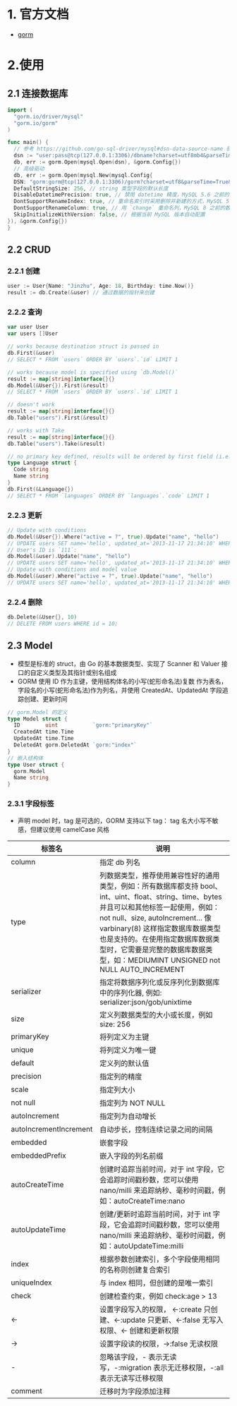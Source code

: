 # 1. 官方文档
* [gorm](https://gorm.io/zh_CN/docs/index.html)
# 2.使用
## 2.1 连接数据库
```go
import (
  "gorm.io/driver/mysql"
  "gorm.io/gorm"
)

func main() {
  // 参考 https://github.com/go-sql-driver/mysql#dsn-data-source-name 获取详情
  dsn := "user:pass@tcp(127.0.0.1:3306)/dbname?charset=utf8mb4&parseTime=True&loc=Local"
  db, err := gorm.Open(mysql.Open(dsn), &gorm.Config{})
  // 高级驱动
  db, err := gorm.Open(mysql.New(mysql.Config{
  DSN: "gorm:gorm@tcp(127.0.0.1:3306)/gorm?charset=utf8&parseTime=True&loc=Local", // DSN data source name
  DefaultStringSize: 256, // string 类型字段的默认长度
  DisableDatetimePrecision: true, // 禁用 datetime 精度，MySQL 5.6 之前的数据库不支持
  DontSupportRenameIndex: true, // 重命名索引时采用删除并新建的方式，MySQL 5.7 之前的数据库和 MariaDB 不支持重命名索引
  DontSupportRenameColumn: true, // 用 `change` 重命名列，MySQL 8 之前的数据库和 MariaDB 不支持重命名列
  SkipInitializeWithVersion: false, // 根据当前 MySQL 版本自动配置
}), &gorm.Config{})
}
```
## 2.2 CRUD
### 2.2.1 创建
```go
user := User{Name: "Jinzhu", Age: 18, Birthday: time.Now()}
result := db.Create(&user) // 通过数据的指针来创建
```
### 2.2.2 查询
```go
var user User
var users []User

// works because destination struct is passed in
db.First(&user)
// SELECT * FROM `users` ORDER BY `users`.`id` LIMIT 1

// works because model is specified using `db.Model()`
result := map[string]interface{}{}
db.Model(&User{}).First(&result)
// SELECT * FROM `users` ORDER BY `users`.`id` LIMIT 1

// doesn't work
result := map[string]interface{}{}
db.Table("users").First(&result)

// works with Take
result := map[string]interface{}{}
db.Table("users").Take(&result)

// no primary key defined, results will be ordered by first field (i.e., `Code`)
type Language struct {
  Code string
  Name string
}
db.First(&Language{})
// SELECT * FROM `languages` ORDER BY `languages`.`code` LIMIT 1
```
### 2.2.3 更新
```go
// Update with conditions
db.Model(&User{}).Where("active = ?", true).Update("name", "hello")
// UPDATE users SET name='hello', updated_at='2013-11-17 21:34:10' WHERE active=true;
// User's ID is `111`:
db.Model(&user).Update("name", "hello")
// UPDATE users SET name='hello', updated_at='2013-11-17 21:34:10' WHERE id=111;
// Update with conditions and model value
db.Model(&user).Where("active = ?", true).Update("name", "hello")
// UPDATE users SET name='hello', updated_at='2013-11-17 21:34:10' WHERE id=111 AND active=true;
```
### 2.2.4 删除
```go
db.Delete(&User{}, 10)
// DELETE FROM users WHERE id = 10;
```
## 2.3 Model
* 模型是标准的 struct，由 Go 的基本数据类型、实现了 Scanner 和 Valuer 接口的自定义类型及其指针或别名组成
* GORM 使用 ID 作为主键，使用结构体名的小写(蛇形命名法)复数 作为表名，字段名的小写(蛇形命名法)作为列名，并使用 CreatedAt、UpdatedAt 字段追踪创建、更新时间
```go
// gorm.Model 的定义
type Model struct {
  ID        uint           `gorm:"primaryKey"`
  CreatedAt time.Time
  UpdatedAt time.Time
  DeletedAt gorm.DeletedAt `gorm:"index"`
}
// 嵌入结构体
type User struct {
  gorm.Model
  Name string
}
```
### 2.3.1 字段标签
* 声明 model 时，tag 是可选的，GORM 支持以下 tag： tag 名大小写不敏感，但建议使用 camelCase 风格

|标签名|	说明|
|----|----|
|column	|指定 db 列名|
|type	|列数据类型，推荐使用兼容性好的通用类型，例如：所有数据库都支持 bool、int、uint、float、string、time、bytes 并且可以和其他标签一起使用，例如：not null、size, autoIncrement… 像 varbinary(8) 这样指定数据库数据类型也是支持的。在使用指定数据库数据类型时，它需要是完整的数据库数据类型，如：MEDIUMINT UNSIGNED not NULL AUTO_INCREMENT|
|serializer	|指定将数据序列化或反序列化到数据库中的序列化器, 例如: serializer:json/gob/unixtime|
|size	|定义列数据类型的大小或长度，例如 size: 256|
|primaryKey	|将列定义为主键|
|unique	|将列定义为唯一键|
|default	|定义列的默认值|
|precision	|指定列的精度|
|scale	|指定列大小|
|not null	|指定列为 NOT NULL|
|autoIncrement	|指定列为自动增长|
|autoIncrementIncrement	|自动步长，控制连续记录之间的间隔|
|embedded	|嵌套字段|
|embeddedPrefix	|嵌入字段的列名前缀|
|autoCreateTime	|创建时追踪当前时间，对于 int 字段，它会追踪时间戳秒数，您可以使用 nano/milli 来追踪纳秒、毫秒时间戳，例如：autoCreateTime:nano|
|autoUpdateTime	|创建/更新时追踪当前时间，对于 int 字段，它会追踪时间戳秒数，您可以使用 nano/milli 来追踪纳秒、毫秒时间戳，例如：autoUpdateTime:milli|
|index	|根据参数创建索引，多个字段使用相同的名称则创建复合索引|
|uniqueIndex	|与 index 相同，但创建的是唯一索引|
|check	|创建检查约束，例如 check:age > 13|
|<-	|设置字段写入的权限， <-:create 只创建、<-:update 只更新、<-:false 无写入权限、<- 创建和更新权限|
|->	|设置字段读的权限，->:false 无读权限|
|-	|忽略该字段，- 表示无读写，-:migration 表示无迁移权限，-:all 表示无读写迁移权限|
|comment	|迁移时为字段添加注释|